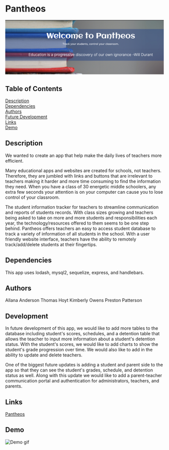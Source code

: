 # Pantheos
![pantheos png](public/images/pantheos.png)

## Table of Contents
[Description](#description)<br>
[Dependencies](#dependencies)<br>
[Authors](#authors)  <br>
[Future Development](#development) <br>
[Links](#links)<br>
[Demo]("#demo") 
## Description
We wanted to create an app that help make the daily lives of teachers more efficient.

Many educational apps and websites are created for schools, not teachers. Therefore, they are jumbled with links and buttons that are irrelevant to teachers making it harder and more time consuming to find the information they need. When you have a class of 30 energetic middle schoolers, any extra few seconds your attention is on your computer can cause you to lose control of your classroom.

The student information tracker for teachers to streamline communication and reports of students records. With class sizes growing and teachers being asked to take on more and more students and responsibilities each year, the technology/resources offered to them seems to be one step behind. Pantheos offers teachers an easy to access student database to track a variety of information of all students in the school. With a user friendly website interface, teachers have the ability to remotely track/add/delete students at their fingertips. 

## Dependencies
This app uses lodash, mysql2, sequelize, express, and handlebars.

## Authors
Allana Anderson
Thomas Hoyt
Kimberly Owens
Preston Patterson

## Development
In future development of this app, we would like to add more tables to the database including student's scores, schedules, and a detention table that allows the teacher to input more information about a student's detention status. With the student's scores, we would like to add charts to show the student's grade progression over time. We would also like to add in the ability to update and delete teachers. 

One of the biggest future updates is adding a student and parent side to the app so that they can see the student's grades, schedule, and detention status as well. Along with this update we would like to add a parent-teacher communication portal and authentication for administrators, teachers, and parents.
## Links
[Pantheos](https://murmuring-headland-14646.herokuapp.com/)
## Demo
![Demo gif](public/images/Pantheos.gif)




